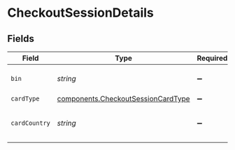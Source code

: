 # CheckoutSessionDetails


## Fields

| Field                                                                                    | Type                                                                                     | Required                                                                                 | Description                                                                              | Example                                                                                  |
| ---------------------------------------------------------------------------------------- | ---------------------------------------------------------------------------------------- | ---------------------------------------------------------------------------------------- | ---------------------------------------------------------------------------------------- | ---------------------------------------------------------------------------------------- |
| `bin`                                                                                    | *string*                                                                                 | :heavy_minus_sign:                                                                       | First six digits of PAN.                                                                 | 411111                                                                                   |
| `cardType`                                                                               | [components.CheckoutSessionCardType](../../models/components/checkoutsessioncardtype.md) | :heavy_minus_sign:                                                                       | N/A                                                                                      | credit                                                                                   |
| `cardCountry`                                                                            | *string*                                                                                 | :heavy_minus_sign:                                                                       | ISO 3166 two letter country code.                                                        | US                                                                                       |